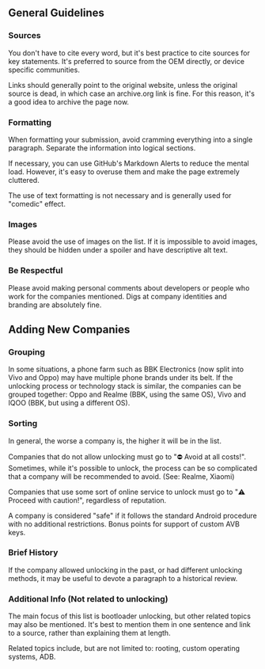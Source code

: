 ## General Guidelines

### Sources
You don't have to cite every word, but it's best practice to cite sources for key statements.  It's preferred to source from the OEM directly, or device specific communities.

Links should generally point to the original website, unless the original source is dead, in which case an archive.org link is fine. For this reason, it's a good idea to archive the page now.

### Formatting
When formatting your submission, avoid cramming everything into a single paragraph. Separate the information into logical sections.  
  
If necessary, you can use GitHub's Markdown Alerts to reduce the mental load. However, it's easy to overuse them and make the page extremely cluttered.  
  
The use of text formatting is not necessary and is generally used for "comedic" effect.

### Images
Please avoid the use of images on the list. If it is impossible to avoid images, they should be hidden under a spoiler and have descriptive alt text.

### Be Respectful
Please avoid making personal comments about developers or people who work for the companies mentioned. Digs at company identities and branding are absolutely fine.

## Adding New Companies

### Grouping
In some situations, a phone farm such as BBK Electronics (now split into Vivo and Oppo) may have multiple phone brands under its belt. If the unlocking process or technology stack is similar, the companies can be grouped together: Oppo and Realme (BBK, using the same OS), Vivo and IQOO (BBK, but using a different OS).

### Sorting
In general, the worse a company is, the higher it will be in the list. 

Companies that do not allow unlocking must go to "⛔ Avoid at all costs!". Sometimes, while it's possible to unlock, the process can be so complicated that a company will be recommended to avoid. (See: Realme, Xiaomi)

Companies that use some sort of online service to unlock must go to "⚠️ Proceed with caution!", regardless of reputation. 

A company is considered "safe" if it follows the standard Android procedure with no additional restrictions. Bonus points for support of custom AVB keys.

### Brief History
If the company allowed unlocking in the past, or had different unlocking methods, it may be useful to devote a paragraph to a historical review.

### Additional Info (Not related to unlocking)
The main focus of this list is bootloader unlocking, but other related topics may also be mentioned. It's best to mention them in one sentence and link to a source, rather than explaining them at length.

Related topics include, but are not limited to: rooting, custom operating systems, ADB.
